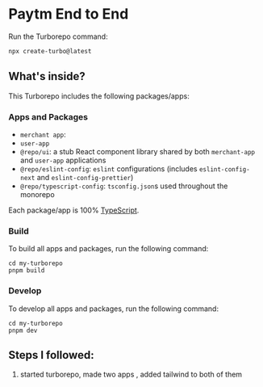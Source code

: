 # Paytm End to End

Run the Turborepo command:

```sh
npx create-turbo@latest
```

## What's inside?

This Turborepo includes the following packages/apps:

### Apps and Packages

- `merchant app`:
- `user-app`
- `@repo/ui`: a stub React component library shared by both `merchant-app` and `user-app` applications
- `@repo/eslint-config`: `eslint` configurations (includes `eslint-config-next` and `eslint-config-prettier`)
- `@repo/typescript-config`: `tsconfig.json`s used throughout the monorepo

Each package/app is 100% [TypeScript](https://www.typescriptlang.org/).


### Build

To build all apps and packages, run the following command:

```
cd my-turborepo
pnpm build
```

### Develop

To develop all apps and packages, run the following command:

```
cd my-turborepo
pnpm dev
```

## Steps I followed:
1. started turborepo, made two apps , added tailwind to both of them 